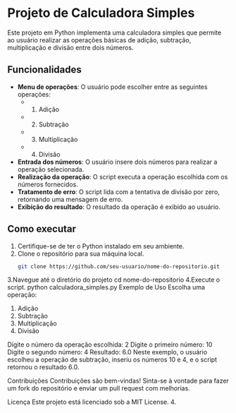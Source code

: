# Projeto de Calculadora Simples

Este projeto em Python implementa uma calculadora simples que permite ao usuário realizar as operações básicas de adição, subtração, multiplicação e divisão entre dois números.

## Funcionalidades

- **Menu de operações**: O usuário pode escolher entre as seguintes operações:
  - 1. Adição
  - 2. Subtração
  - 3. Multiplicação
  - 4. Divisão
- **Entrada dos números**: O usuário insere dois números para realizar a operação selecionada.
- **Realização da operação**: O script executa a operação escolhida com os números fornecidos.
- **Tratamento de erro**: O script lida com a tentativa de divisão por zero, retornando uma mensagem de erro.
- **Exibição do resultado**: O resultado da operação é exibido ao usuário.

## Como executar

1. Certifique-se de ter o Python instalado em seu ambiente.
2. Clone o repositório para sua máquina local.
   ```bash
   git clone https://github.com/seu-usuario/nome-do-repositorio.git
3.Navegue até o diretório do projeto
cd nome-do-repositorio
4.Execute o script.
python calculadora_simples.py
Exemplo de Uso
Escolha uma operação:
1. Adição
2. Subtração
3. Multiplicação
4. Divisão

Digite o número da operação escolhida: 2
Digite o primeiro número: 10
Digite o segundo número: 4
Resultado: 6.0
Neste exemplo, o usuário escolheu a operação de subtração, inseriu os números 10 e 4, e o script retornou o resultado 6.0.

Contribuições
Contribuições são bem-vindas! Sinta-se à vontade para fazer um fork do repositório e enviar um pull request com melhorias.

Licença
Este projeto está licenciado sob a MIT License.
4.
